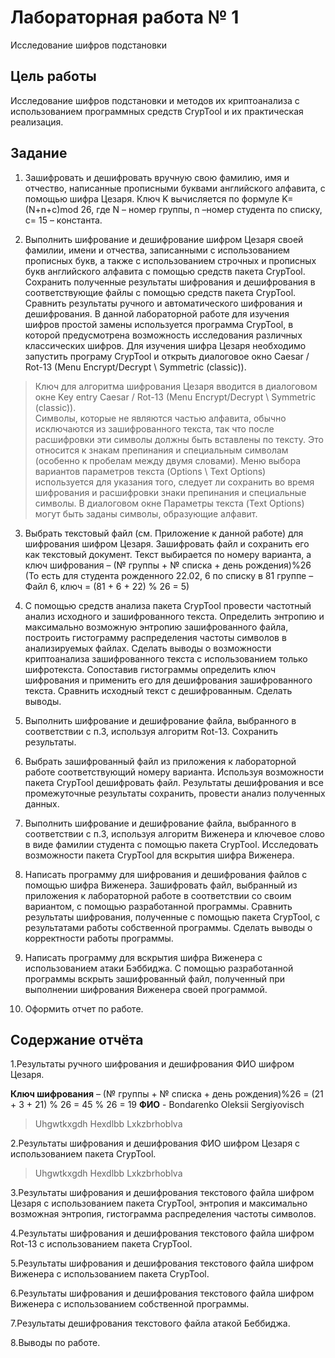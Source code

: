 # Лабораторная работа № 1

Исследование шифров подстановки

## Цель работы

Исследование шифров подстановки и методов их криптоанализа с использованием 
программных средств CrypTool и их практическая реализация.

## Задание

1. Зашифровать и дешифровать вручную свою фамилию, имя и отчество, написанные прописными буквами английского алфавита, с помощью шифра Цезаря. Ключ K вычисляется по формуле K=(N+n+c)mod 26, где N – номер группы, n –номер студента по списку, c= 15 – константа.

2. Выполнить шифрование и дешифрование шифром Цезаря своей фамилии, имени и 
отчества, записанными с использованием прописных букв, а также с использованием 
строчных и прописных букв английского алфавита с помощью средств пакета 
CrypTool. Сохранить полученные результаты шифрования и дешифрования в 
соответствующие файлы с помощью средств пакета CrypTool. Сравнить результаты 
ручного и автоматического шифрования и дешифрования.
В данной лабораторной работе для изучения шифров простой замены используется 
программа CrypTool, в которой предусмотрена возможность исследования 
различных классических шифров. Для изучения шифра Цезаря необходимо запустить 
програму CrypTool и открыть диалоговое окно Caesar / Rot-13 (Menu Encrypt/Decrypt \ Symmetric (classic)).
> Ключ для алгоритма шифрования Цезаря вводится в диалоговом окне Key entry Caesar / Rot-13 (Menu Encrypt/Decrypt \ Symmetric (classic)).  
Символы, которые не являются частью алфавита, обычно исключаются из зашифрованного текста, так что после расшифровки эти символы должны быть вставлены по тексту. Это относится к знакам препинания и специальным символам (особенно к пробелам между двумя словами). Меню выбора вариантов параметров текста (Options \ Text Options) используется для указания того, следует ли сохранить во время шифрования и расшифровки знаки препинания и специальные символы. В диалоговом окне Параметры текста (Text Options) могут быть заданы символы, образующие алфавит.

3. Выбрать текстовый файл (см. Приложение к данной работе) для шифрования шифром Цезаря. Зашифровать файл и сохранить его как текстовый документ.
Текст выбирается по номеру варианта, а ключ шифрования – (№ группы + № списка + день рождения)%26 (То есть для студента рожденного 22.02, 6 по списку в 81 группе – Файл 6, ключ = (81 + 6 + 22) % 26 = 5)

4. С помощью средств анализа пакета CrypTool провести частотный анализ исходного и зашифрованного текста. Определить энтропию и максимально возможную энтропию зашифрованного файла, построить гистограмму распределения частоты символов в анализируемых файлах. Сделать выводы о возможности криптоанализа зашифрованного текста с использованием только шифротекста. Сопоставив гистограммы определить ключ шифрования и применить его для дешифрования зашифрованного текста.
Сравнить исходный текст с дешифрованным. Сделать выводы.

5. Выполнить шифрование и дешифрование файла, выбранного в соответствии с п.3, 
используя алгоритм Rot-13. Сохранить результаты.

6. Выбрать зашифрованный файл из приложения к лабораторной работе 
соответствующий номеру варианта. Используя возможности пакета CrypTool 
дешифровать файл. Результаты дешифрования и все промежуточные результаты 
сохранить, провести анализ полученных данных.

7. Выполнить шифрование и дешифрование файла, выбранного в соответствии с п.3, 
используя алгоритм Виженера и ключевое слово в виде фамилии студента с помощью 
пакета CrypTool. Исследовать возможности пакета CrypTool для вскрытия шифра 
Виженера.

8. Написать программу для шифрования и дешифрования файлов с помощью шифра 
Виженера. Зашифровать файл, выбранный из приложения к лабораторной работе в 
соответствии со своим вариантом, с помощью разработанной программы. Сравнить 
результаты шифрования, полученные с помощью пакета CrypTool, с результатами 
работы собственной программы. Сделать выводы о корректности работы программы.

9. Написать программу для вскрытия шифра Виженера с использованием атаки 
Бэббиджа. С помощью разработанной программы вскрыть зашифрованный файл, 
полученный при выполнении шифрования Виженера своей программой. 

10. Оформить отчет по работе.

## Содержание отчёта

1.Результаты ручного шифрования и дешифрования ФИО шифром Цезаря.

**Ключ шифрования** – (№ группы + № списка + день рождения)%26 = (21 + 3 + 21) % 26 = 45 % 26 = 19
**ФИО** - Bondarenko Oleksii Sergiyovisch

> Uhgwtkxgdh Hexdlbb Lxkzbrhoblva

2.Результаты шифрования и дешифрования ФИО шифром Цезаря с использованием пакета CrypTool.

> Uhgwtkxgdh Hexdlbb Lxkzbrhoblva

3.Результаты шифрования и дешифрования текстового файла шифром Цезаря с использованием пакета CrypTool, энтропия и максимально возможная энтропия, гистограмма распределения частоты символов.



4.Результаты шифрования и дешифрования текстового файла шифром Rot-13 с использованием пакета CrypTool.

5.Результаты шифрования и дешифрования текстового файла шифром Виженера с использованием пакета CrypTool.

6.Результаты шифрования и дешифрования текстового файла шифром Виженера с использованием собственной программы.

7.Результаты дешифрования текстового файла атакой Беббиджа.

8.Выводы по работе.